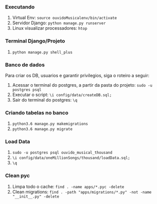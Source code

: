 ### Executando  
1. Virtual Env: `source ouvidoMusicalenv/bin/activate`  
2. Servidor Django: `python manage.py runserver`  
3. Linux visualizar processadores: `htop`

### Terminal Django/Projeto  
1. `python manage.py shell_plus`  

### Banco de dados   
Para criar os DB, usuarios e garantir privilegios, siga o roteiro a seguir:  
1. Acessar o terminal do postgres, a partir da pasta do projeto: `sudo -u postgres psql`  
2. Executar o script: `\i config/data/createDB.sql;`  
3. Sair do terminal do postgres: `\q`  

### Criando tabelas no banco  
1. `python3.6 manage.py makemigrations`  
2. `python3.6 manage.py migrate`

### Load Data
1. `sudo -u postgres psql ouvido_musical_thousand`  
2. `\i config/data/oneMillionSongs/thousand/loadData.sql;`  
3. `\q`  

### Clean pyc  
1. Limpa todo o cache: `find . -name apps/*.pyc -delete`  
2. Clean migrations: `find . -path "apps/migrations/*.py" -not -name "__init__.py" -delete`

